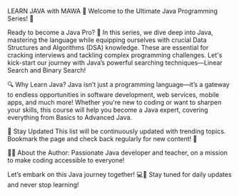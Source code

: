 LEARN JAVA with MAWA
🎉 Welcome to the Ultimate Java Programming Series! 🎉

Ready to become a Java Pro? 🚀 In this series, we dive deep into Java, mastering the language while equipping ourselves with crucial Data Structures and Algorithms (DSA) knowledge. These are essential for cracking interviews and tackling complex programming challenges. Let's kick-start our journey with Java’s powerful searching techniques—Linear Search and Binary Search!

🔍 Why Learn Java?
Java isn’t just a programming language—it’s a gateway to endless opportunities in software development, web services, mobile apps, and much more! Whether you're new to coding or want to sharpen your skills, this course will help you become a Java expert, covering everything from Basics to Advanced Java.

🔄 Stay Updated
This list will be continuously updated with trending topics. Bookmark the page and check back regularly for new content! 🌟

👨‍💻 About the Author:
Passionate Java developer and teacher, on a mission to make coding accessible to everyone!

Let’s embark on this Java journey together! 💻🚀 Stay tuned for daily updates and never stop learning!
